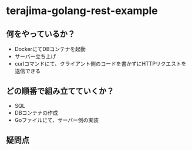 # terajima-golang-rest-example

## 何をやっているか？
- DockerにてDBコンテナを起動
- サーバー立ち上げ
- curlコマンドにて、クライアント側のコードを書かずにHTTPリクエストを送信できる

## どの順番で組み立てていくか？
- SQL
- DBコンテナの作成
- Goファイルにて、サーバー側の実装

## 疑問点
